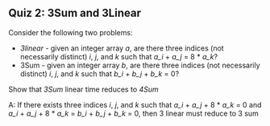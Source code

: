 ## Quiz 2: 3Sum and 3Linear

Consider the following two problems:

* *3linear* - given an integer array *a*, are there three  indices (not necessarily distinct) *i*, *j*, and *k* such that *a_i* + *a_j* = 8 * *a_k*?
* 3Sum - given an integer array *b*, are there three indices (not necessarily distinct) *i*, *j*, and *k* such that *b_i* + *b_j* + *b_k* = 0?

Show that *3Sum* linear time reduces to *4Sum*

A: If there exists three indices *i*, *j*, and *k* such that *a_i* + *a_j* + 8 * *a_k* = 0 and *a_i* + *a_j* + 8 * *a_k* = *b_i* + *b_j* + *b_k* = 0, then 3 linear must reduce to 3 sum